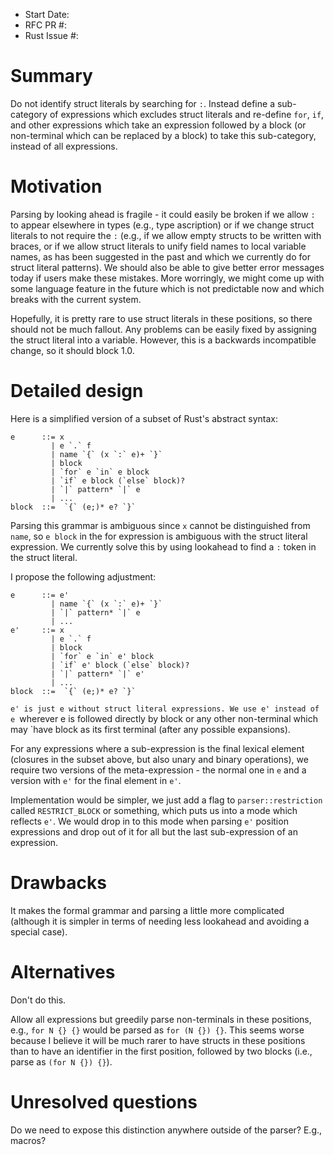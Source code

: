 - Start Date: 
- RFC PR #: 
- Rust Issue #: 

# Summary

Do not identify struct literals by searching for `:`. Instead define a sub-
category of expressions which excludes struct literals and re-define `for`,
`if`, and other expressions which take an expression followed by a block (or
non-terminal which can be replaced by a block) to take this sub-category,
instead of all expressions.

# Motivation

Parsing by looking ahead is fragile - it could easily be broken if we allow `:`
to appear elsewhere in types (e.g., type ascription) or if we change struct
literals to not require the `:` (e.g., if we allow empty structs to be written
with braces, or if we allow struct literals to unify field names to local
variable names, as has been suggested in the past and which we currently do for
struct literal patterns). We should also be able to give better error messages
today if users make these mistakes. More worringly, we might come up with some
language feature in the future which is not predictable now and which breaks
with the current system.

Hopefully, it is pretty rare to use struct literals in these positions, so there
should not be much fallout. Any problems can be easily fixed by assigning the
struct literal into a variable. However, this is a backwards incompatible
change, so it should block 1.0.

# Detailed design

Here is a simplified version of a subset of Rust's abstract syntax:

```
e      ::= x
         | e `.` f
         | name `{` (x `:` e)+ `}`
         | block
         | `for` e `in` e block
         | `if` e block (`else` block)?
         | `|` pattern* `|` e
         | ...
block  ::=  `{` (e;)* e? `}`
```

Parsing this grammar is ambiguous since `x` cannot be distinguished from `name`,
so `e block` in the for expression is ambiguous with the struct literal
expression. We currently solve this by using lookahead to find a `:` token in
the struct literal.

I propose the following adjustment:

```
e      ::= e'
         | name `{` (x `:` e)+ `}`
         | `|` pattern* `|` e
         | ...
e'     ::= x
         | e `.` f
         | block
         | `for` e `in` e' block
         | `if` e' block (`else` block)?
         | `|` pattern* `|` e'
         | ...
block  ::=  `{` (e;)* e? `}`
```

`e' is just e without struct literal expressions. We use e' instead of e
`wherever e is followed directly by block or any other non-terminal which may
`have block as its first terminal (after any possible expansions).

For any expressions where a sub-expression is the final lexical element
(closures in the subset above, but also unary and binary operations), we require
two versions of the meta-expression - the normal one in `e` and a version with
`e'` for the final element in `e'`.

Implementation would be simpler, we just add a flag to `parser::restriction`
called `RESTRICT_BLOCK` or something, which puts us into a mode which reflects
`e'`. We would drop in to this mode when parsing `e'` position expressions and
drop out of it for all but the last sub-expression of an expression.

# Drawbacks

It makes the formal grammar and parsing a little more complicated (although it
is simpler in terms of needing less lookahead and avoiding a special case).

# Alternatives

Don't do this.

Allow all expressions but greedily parse non-terminals in these positions, e.g.,
`for N {} {}` would be parsed as `for (N {}) {}`. This seems worse because I
believe it will be much rarer to have structs in these positions than to have an
identifier in the first position, followed by two blocks (i.e., parse as `(for N
{}) {}`).

# Unresolved questions

Do we need to expose this distinction anywhere outside of the parser? E.g.,
macros?
